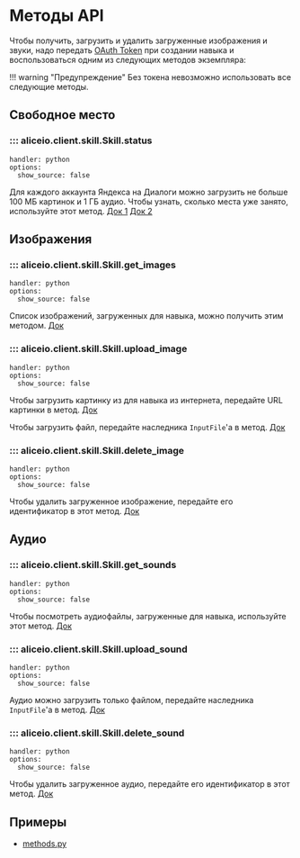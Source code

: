 # Методы API

Чтобы получить, загрузить и удалить загруженные изображения и звуки, надо передать [OAuth Token](https://yandex.ru/dev/direct/doc/start/token.html) при создании навыка и воспользоваться одним из следующих методов экземпляра:

!!! warning "Предупреждение"
    Без токена невозможно использовать все следующие методы.

## Свободное место

### ::: aliceio.client.skill.Skill.status
    handler: python
    options:
      show_source: false

Для каждого аккаунта Яндекса на Диалоги можно загрузить не больше 100 МБ картинок и 1 ГБ аудио. Чтобы узнать, сколько места уже занято, используйте этот метод.
[Док 1](https://yandex.ru/dev/dialogs/alice/doc/resource-upload.html#http-images-load__quota)
[Док 2](https://yandex.ru/dev/dialogs/alice/doc/resource-sounds-upload.html#http-load__quota)


## Изображения

### ::: aliceio.client.skill.Skill.get_images
    handler: python
    options:
      show_source: false

Список изображений, загруженных для навыка, можно получить этим методом. [Док](https://yandex.ru/dev/dialogs/alice/doc/resource-upload.html#http-images-load__list)

### ::: aliceio.client.skill.Skill.upload_image
    handler: python
    options:
      show_source: false


Чтобы загрузить картинку из для навыка из интернета, передайте URL картинки в метод.
[Док](https://yandex.ru/dev/dialogs/alice/doc/resource-upload.html#http-images-load__download-internet)

Чтобы загрузить файл, передайте наследника `InputFile`'а в метод.
[Док](https://yandex.ru/dev/dialogs/alice/doc/resource-upload.html#http-images-load__upload-file)

### ::: aliceio.client.skill.Skill.delete_image
    handler: python
    options:
      show_source: false

Чтобы удалить загруженное изображение, передайте его идентификатор в этот метод.
[Док](https://yandex.ru/dev/dialogs/alice/doc/resource-upload.html#http-images-load__delete)


## Аудио

### ::: aliceio.client.skill.Skill.get_sounds
    handler: python
    options:
      show_source: false

Чтобы посмотреть аудиофайлы, загруженные для навыка, используйте этот метод.
[Док](https://yandex.ru/dev/dialogs/alice/doc/resource-sounds-upload.html#http-load__list)

### ::: aliceio.client.skill.Skill.upload_sound
    handler: python
    options:
      show_source: false

Аудио можно загрузить только файлом, передайте наследника `InputFile`'а в метод.
[Док](https://yandex.ru/dev/dialogs/alice/doc/resource-sounds-upload.html#http-load__upload-file)

### ::: aliceio.client.skill.Skill.delete_sound
    handler: python
    options:
      show_source: false

Чтобы удалить загруженное аудио, передайте его идентификатор в этот метод.
[Док](https://yandex.ru/dev/dialogs/alice/doc/resource-sounds-upload.html#http-load__delete)


## Примеры

* [methods.py](https://github.com/K1rL3s/aliceio/blob/master/examples/methods.py)
